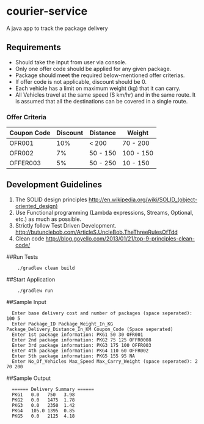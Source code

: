 # courier-service

A java app to track the package delivery

## Requirements

- Should take the input from user via console.
- Only one offer code should be applied for any given package.
- Package should meet the required below-mentioned offer criterias.
- If offer code is not applicable, discount should be 0.
- Each vehicle has a limit on maximum weight (kg) that it can carry.
- All Vehicles travel at the same speed (S km/hr) and in the same route. It is assumed that all the destinations can be
  covered in a single route.

### Offer Criteria

|Coupon Code| Discount | Distance | Weight    |
|-----------|----------|----------|-----------|
|OFR001|10%| < 200    | 70 - 200  |
|OFR002|7%| 50 - 150 | 100 - 150 |
|OFFER003|5%| 50 - 250 | 10 - 150  |


## Development Guidelines

1. The SOLID design principles
   http://en.wikipedia.org/wiki/SOLID_(object-oriented_design)
2. Use Functional programming (Lambda expressions, Streams, Optional, etc.) as much as possible.
3. Strictly follow Test Driven Development. http://butunclebob.com/ArticleS.UncleBob.TheThreeRulesOfTdd
4. Clean code http://blog.goyello.com/2013/01/21/top-9-principles-clean-code/

##Run Tests
```shell
    ./gradlew clean build   
```

##Start Application
```shell
    ./gradlew run
```

##Sample Input
```shell
  Enter base delivery cost and number of packages (space seperated): 100 5
  Enter Package_ID Package_Weight_In_KG Package_Delivery_Distance_In_KM Coupon_Code (Space seperated)
  Enter 1st package information: PKG1 50 30 OFR001
  Enter 2nd package information: PKG2 75 125 OFFR0008
  Enter 3rd package information: PKG3 175 100 OFFR003
  Enter 4th package information: PKG4 110 60 OFFR002
  Enter 5th package information: PKG5 155 95 NA
  Enter No_Of_Vehicles Max_Speed Max_Carry_Weight (space seperated): 2 70 200
```

##Sample Output
```shell
  ====== Delivery Summary ======
  PKG1   0.0   750   3.98
  PKG2   0.0   1475  1.78
  PKG3   0.0   2350  1.42
  PKG4   105.0 1395  0.85
  PKG5   0.0   2125  4.18
```